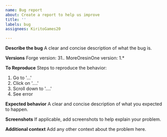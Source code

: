 ```yaml
---
name: Bug report
about: Create a report to help us improve
title: ''
labels: bug
assignees: KiritoGames20

---
```


**Describe the bug**
A clear and concise description of what the bug is.

**Versions**
Forge version: 31.*.*
MoreOresinOne version: 1.*

**To Reproduce**
Steps to reproduce the behavior:
1. Go to '...'
2. Click on '....'
3. Scroll down to '....'
4. See error

**Expected behavior**
A clear and concise description of what you expected to happen.

**Screenshots**
If applicable, add screenshots to help explain your problem.

**Additional context**
Add any other context about the problem here.
